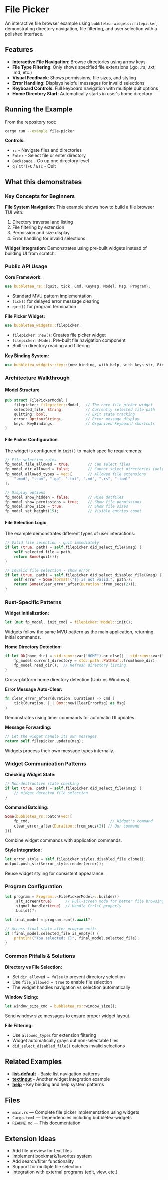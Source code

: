 # File Picker

An interactive file browser example using `bubbletea-widgets::filepicker`, demonstrating directory navigation, file filtering, and user selection with a polished interface.

## Features

- **Interactive File Navigation**: Browse directories using arrow keys
- **File Type Filtering**: Only shows specified file extensions (.go, .rs, .txt, .md, etc.)
- **Visual Feedback**: Shows permissions, file sizes, and styling
- **Error Handling**: Displays helpful messages for invalid selections
- **Keyboard Controls**: Full keyboard navigation with multiple quit options
- **Home Directory Start**: Automatically starts in user's home directory

## Running the Example

From the repository root:

```bash
cargo run --example file-picker
```

**Controls:**
- `↑↓` - Navigate files and directories
- `Enter` - Select file or enter directory  
- `Backspace` - Go up one directory level
- `q` / `Ctrl+C` / `Esc` - Quit

## What this demonstrates

### Key Concepts for Beginners

**File System Navigation**: This example shows how to build a file browser TUI with:
1. Directory traversal and listing
2. File filtering by extension
3. Permission and size display
4. Error handling for invalid selections

**Widget Integration**: Demonstrates using pre-built widgets instead of building UI from scratch.

### Public API Usage

**Core Framework:**
```rust
use bubbletea_rs::{quit, tick, Cmd, KeyMsg, Model, Msg, Program};
```

- Standard MVU pattern implementation
- `tick()` for delayed error message clearing  
- `quit()` for program termination

**File Picker Widget:**
```rust
use bubbletea_widgets::filepicker;
```

- `filepicker::new()`: Creates file picker widget
- `filepicker::Model`: Pre-built file navigation component
- Built-in directory reading and filtering

**Key Binding System:**
```rust
use bubbletea_widgets::key::{new_binding, with_help, with_keys_str, Binding};
```

### Architecture Walkthrough

#### Model Structure
```rust
pub struct FilePickerModel {
    filepicker: filepicker::Model,  // The core file picker widget
    selected_file: String,          // Currently selected file path
    quitting: bool,                 // Exit state tracking  
    error: Option<String>,          // Error message display
    keys: KeyBindings,              // Organized keyboard shortcuts
}
```

#### File Picker Configuration

The widget is configured in `init()` to match specific requirements:

```rust
// File selection rules
fp_model.file_allowed = true;        // Can select files
fp_model.dir_allowed = false;        // Cannot select directories (only navigate)
fp_model.allowed_types = vec![       // Allowed file extensions
    ".mod", ".sum", ".go", ".txt", ".md", ".rs", ".toml"
];

// Display options  
fp_model.show_hidden = false;        // Hide dotfiles
fp_model.show_permissions = true;    // Show file permissions
fp_model.show_size = true;           // Show file sizes
fp_model.set_height(15);             // Visible entries count
```

#### File Selection Logic

The example demonstrates different types of user interactions:

```rust
// Valid file selection - quit immediately  
if let (true, path) = self.filepicker.did_select_file(&msg) {
    self.selected_file = path;
    return Some(quit());
}

// Invalid file selection - show error
if let (true, path) = self.filepicker.did_select_disabled_file(&msg) {
    self.error = Some(format!("{} is not valid.", path));
    return Some(clear_error_after(Duration::from_secs(2)));
}
```

### Rust-Specific Patterns

**Widget Initialization:**
```rust
let (mut fp_model, init_cmd) = filepicker::Model::init();
```

Widgets follow the same MVU pattern as the main application, returning initial commands.

**Home Directory Detection:**
```rust
if let Ok(home_dir) = std::env::var("HOME").or_else(|_| std::env::var("USERPROFILE")) {
    fp_model.current_directory = std::path::PathBuf::from(home_dir);
    fp_model.read_dir();  // Refresh directory listing
}
```

Cross-platform home directory detection (Unix vs Windows).

**Error Message Auto-Clear:**
```rust
fn clear_error_after(duration: Duration) -> Cmd {
    tick(duration, |_| Box::new(ClearErrorMsg) as Msg)
}
```

Demonstrates using timer commands for automatic UI updates.

**Message Forwarding:**
```rust
// Let the widget handle its own messages
return self.filepicker.update(msg);
```

Widgets process their own message types internally.

### Widget Communication Patterns

**Checking Widget State:**
```rust
// Non-destructive state checking
if let (true, path) = self.filepicker.did_select_file(&msg) {
    // Widget detected file selection
}
```

**Command Batching:**
```rust
Some(bubbletea_rs::batch(vec![
    fp_cmd,                                    // Widget's command
    clear_error_after(Duration::from_secs(2)) // Our command
]))
```

Combine widget commands with application commands.

**Style Integration:**
```rust
let error_style = self.filepicker.styles.disabled_file.clone();
output.push_str(&error_style.render(error));
```

Reuse widget styling for consistent appearance.

### Program Configuration

```rust
let program = Program::<FilePickerModel>::builder()
    .alt_screen(true)      // Full-screen mode for better file browsing
    .signal_handler(true)  // Handle Ctrl+C properly
    .build()?;

let final_model = program.run().await?;

// Access final state after program exits
if !final_model.selected_file.is_empty() {
    println!("You selected: {}", final_model.selected_file);
}
```

### Common Pitfalls & Solutions

**Directory vs File Selection:**
- Set `dir_allowed = false` to prevent directory selection
- Use `file_allowed = true` to enable file selection
- The widget handles navigation vs selection automatically

**Window Sizing:**
```rust
let window_size_cmd = bubbletea_rs::window_size();
```

Send window size messages to ensure proper widget layout.

**File Filtering:**
- Use `allowed_types` for extension filtering
- Widget automatically grays out non-selectable files
- `did_select_disabled_file()` catches invalid selections

## Related Examples

- **[list-default](../list-default/)** - Basic list navigation patterns
- **[textinput](../textinput/)** - Another widget integration example
- **[help](../help/)** - Key binding and help system patterns

## Files

- `main.rs` — Complete file picker implementation using widgets
- `Cargo.toml` — Dependencies including bubbletea-widgets
- `README.md` — This documentation

## Extension Ideas

- Add file preview for text files
- Implement bookmark/favorites system  
- Add search/filter functionality
- Support for multiple file selection
- Integration with external programs (edit, view, etc.)